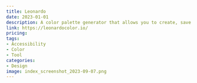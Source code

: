 ```yaml
---
title: Leonardo
date: 2023-01-01
description: A color palette generator that allows you to create, save and share your color palettes.
link: https://leonardocolor.io/
pricing: 
tags: 
- Accessibility
- Color
- Tool
categories: 
- Design
image: index_screenshot_2023-09-07.png
---
```

